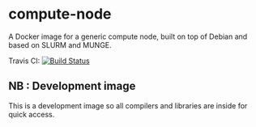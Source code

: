 # compute-node

A Docker image for a generic compute node, built on top of Debian and based on SLURM and MUNGE.

Travis CI: [![Build Status](https://travis-ci.org/ocramz/compute-node.svg?branch=master)](https://travis-ci.org/ocramz/compute-node)


## NB : Development image

This is a development image so all compilers and libraries are inside for quick access.